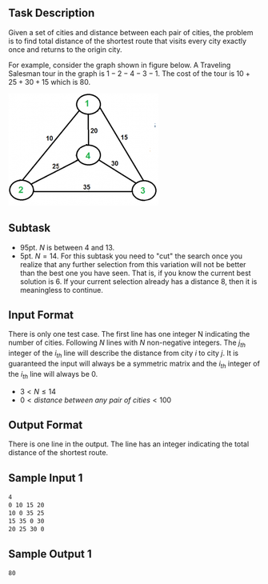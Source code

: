 <!--Traveling Salesman-->

## Task Description ##

Given a set of cities and distance between each pair of cities, the
problem is to find total distance of the shortest route that visits
every city exactly once and returns to the origin city.

For example, consider the graph shown in figure below.
A Traveling Salesman tour in the graph is $1-2-4-3-1$.
The cost of the tour is $10+25+30+15$ which is $80$.

![figure](10151.png)

## Subtask ##

* 95pt. $N$ is between 4 and 13.
* 5pt. $N=14$.
For this subtask you need to "cut" the search once you realize that any further selection from this variation will not be better than the best one you have seen.
That is, if you know the current best solution is $6$. If your current selection already has a distance $8$, then it is meaningless to continue.

## Input Format ##
There is only one test case. The first line has one integer N indicating the number of cities. Following $N$ lines with $N$ non-negative integers. The $j_{th}$ integer of the $i_{th}$ line will describe the distance from city $i$ to city $j$. It is guaranteed the input will always be a symmetric matrix and the $i_{th}$ integer of the $i_{th}$ line will always be $0$.

* $3 < N \leq 14$
* $0 < \textit{distance between any pair of cities} < 100$

## Output Format ##
There is one line in the output. The line has an integer indicating the total distance of the shortest route. 

## Sample Input 1 ##
```
4
0 10 15 20
10 0 35 25
15 35 0 30
20 25 30 0
```

## Sample Output 1 ##
```
80
```
